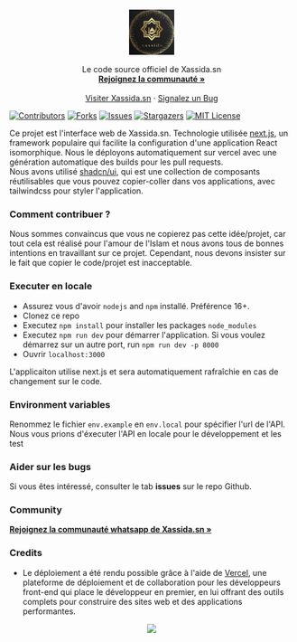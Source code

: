 <br />
<p align="center">
  <a href="https://xassida.sn">
    <img src="public/logo.png" alt="Logo" width="80" height="80">
  </a>

  <p align="center">
    Le code source officiel de Xassida.sn
    <br />
    <a href="https://chat.whatsapp.com/JHyMbb1hOLj51yTXKy6fwM"><strong>Rejoignez la communauté »</strong></a>
    <br />
    <br />
    <a href="https://xassida.sn">Visiter Xassida.sn</a>
    ·
    <a href="https://github.com/Tariha/xassida.sn-fontend/issues">Signalez un Bug</a>
  </p>
</p>

<!-- PROJECT SHIELDS -->

[![Contributors][contributors-shield]][contributors-url]
[![Forks][forks-shield]][forks-url]
[![Issues][issues-shield]][issues-url]
[![Stargazers][stars-shield]][stars-url]
[![MIT License][license-shield]][license-url]

Ce projet est l'interface web de Xassida.sn. Technologie utilisée [next.js](https://nextjs.org/docs/getting-started), un framework populaire qui facilite la configuration d'une application React isomorphique. Nous le déployons automatiquement sur vercel avec une génération automatique des builds pour les pull requests. <br>
Nous avons utilisé [shadcn/ui](https://ui.shadcn.com/), qui est une collection de composants réutilisables que vous pouvez copier-coller dans vos applications, avec tailwindcss pour styler l'application.

### Comment contribuer ?

Nous sommes convaincus que vous ne copierez pas cette idée/projet, car tout cela est réalisé pour l'amour de l'Islam et nous avons tous de bonnes intentions en travaillant sur ce projet. Cependant, nous devons insister sur le fait que copier le code/projet est inacceptable.

### Executer en locale

- Assurez vous d'avoir `nodejs` and `npm` installé. Préférence 16+.
- Clonez ce repo
- Executez `npm install` pour installer les packages `node_modules`
- Executez `npm run dev` pour démarrer l'application. Si vous voulez démarrez sur un autre port, run `npm run dev -p 8000`
- Ouvrir `localhost:3000`

L'applicaiton utilise next.js et sera automatiquement rafraîchie en cas de changement sur le code.

### Environment variables

Renommez le fichier `env.example` en `env.local` pour spécifier l'url de l'API. Nous vous prions d'éxecuter l'API en locale pour le développement et les test

### Aider sur les bugs

Si vous êtes intéressé, consulter le tab **issues** sur le repo Github.

### Community 
<a href="https://chat.whatsapp.com/JHyMbb1hOLj51yTXKy6fwM"><strong>Rejoignez la communauté whatsapp de Xassida.sn »</strong></a>

<!-- MARKDOWN LINKS & IMAGES -->
<!-- https://www.markdownguide.org/basic-syntax/#reference-style-links -->

[contributors-shield]: https://img.shields.io/github/contributors/Tariha/xassida.sn-fontend?style=for-the-badge
[contributors-url]: https://github.com/Tariha/xassida.sn-frontend/graphs/contributors
[forks-shield]: https://img.shields.io/github/forks/Tariha/xassida.sn-fontend?style=for-the-badge
[forks-url]: https://github.com/Tariha/xassida.sn-frontend/network/members
[stars-shield]: https://img.shields.io/github/stars/Tariha/xassida.sn-fontend?style=for-the-badge
[stars-url]: https://github.com/Tariha/xassida.sn-frontend/stargazers
[issues-shield]: https://img.shields.io/github/issues/Tariha/xassida.sn-fontend?style=for-the-badge
[issues-url]: https://github.com/Tariha/xassida.sn-frontend/issues
[license-shield]: https://img.shields.io/github/license/Tariha/xassida.sn-fontend?style=for-the-badge
[license-url]: https://github.com/Tariha/xassida.sn-frontend/blob/master/LICENSE.txt
[product-screenshot]: images/screenshot.png

### Credits

- Le déploiement a été rendu possible grâce à l'aide de [Vercel](https://vercel.com/?utm_source=quran-pro&utm_campaign=oss), une plateforme de déploiement et de collaboration pour les développeurs front-end qui place le développeur en premier, en lui offrant des outils complets pour construire des sites web et des applications performantes.

<p align="center">
  <img src="https://user-images.githubusercontent.com/15169499/147745340-b7e84819-d1b0-4399-87a0-d5276ba21bca.png" width="250">
</p>
